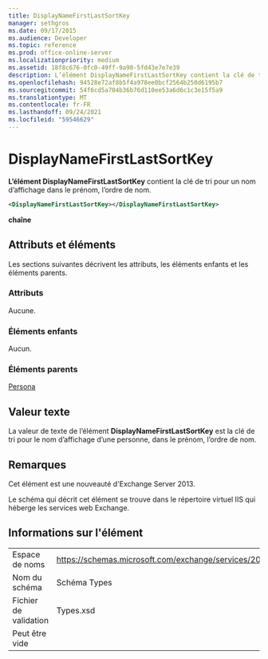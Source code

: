 ```yaml
---
title: DisplayNameFirstLastSortKey
manager: sethgros
ms.date: 09/17/2015
ms.audience: Developer
ms.topic: reference
ms.prod: office-online-server
ms.localizationpriority: medium
ms.assetid: 18f8c676-0fc0-49ff-9a90-5fd43e7e7e39
description: L’élément DisplayNameFirstLastSortKey contient la clé de tri pour un nom d’affichage dans le prénom, l’ordre de nom.
ms.openlocfilehash: 94528e72af8b5f4a978ee0bcf2564b250d6195b7
ms.sourcegitcommit: 54f6cd5a704b36b76d110ee53a6d6c1c3e15f5a9
ms.translationtype: MT
ms.contentlocale: fr-FR
ms.lasthandoff: 09/24/2021
ms.locfileid: "59546629"
---
```

# <a name="displaynamefirstlastsortkey"></a>DisplayNameFirstLastSortKey

**L’élément DisplayNameFirstLastSortKey** contient la clé de tri pour un nom d’affichage dans le prénom, l’ordre de nom. 
  
```XML
<DisplayNameFirstLastSortKey></DisplayNameFirstLastSortKey>
```

 **chaîne**
## <a name="attributes-and-elements"></a>Attributs et éléments

Les sections suivantes décrivent les attributs, les éléments enfants et les éléments parents.
  
### <a name="attributes"></a>Attributs

Aucune.
  
### <a name="child-elements"></a>Éléments enfants

Aucun.
  
### <a name="parent-elements"></a>Éléments parents

[Persona](persona.md)
  
## <a name="text-value"></a>Valeur texte

La valeur de texte de l’élément **DisplayNameFirstLastSortKey** est la clé de tri pour le nom d’affichage d’une personne, dans le prénom, l’ordre de nom. 
  
## <a name="remarks"></a>Remarques

Cet élément est une nouveauté d'Exchange Server 2013.
  
Le schéma qui décrit cet élément se trouve dans le répertoire virtuel IIS qui héberge les services web Exchange.
  
## <a name="element-information"></a>Informations sur l'élément

|||
|:-----|:-----|
|Espace de noms  <br/> |https://schemas.microsoft.com/exchange/services/2006/types  <br/> |
|Nom du schéma  <br/> |Schéma Types  <br/> |
|Fichier de validation  <br/> |Types.xsd  <br/> |
|Peut être vide  <br/> ||
   

